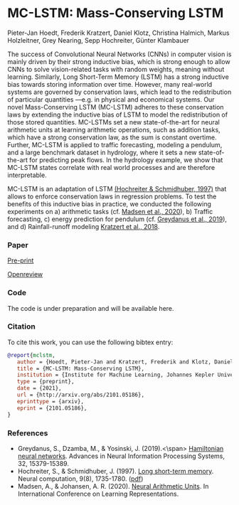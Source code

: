# MC-LSTM: Mass-Conserving LSTM
Pieter-Jan Hoedt, Frederik Kratzert, Daniel Klotz, Christina Halmich, Markus Holzleitner, Grey Nearing, Sepp Hochreiter, Günter Klambauer

The success of Convolutional Neural Networks (CNNs) in computer vision is mainly driven by their strong inductive bias,  which is strong enough to allow CNNs to solve vision-related tasks with random weights, meaning without learning. Similarly, Long Short-Term Memory (LSTM) has a strong inductive bias towards storing information over time. However, many real-world systems are governed by conservation laws, which lead to the redistribution of particular quantities —e.g. in physical and economical systems.   Our novel Mass-Conserving LSTM (MC-LSTM) adheres to these conservation laws by extending the inductive bias of LSTM to model the redistribution of those stored quantities. MC-LSTMs set a new state-of-the-art for neural arithmetic units at learning arithmetic operations, such as addition tasks, which have a strong conservation law, as the sum is constant overtime. Further, MC-LSTM is applied to traffic forecasting, modeling a pendulum, and a large benchmark dataset in hydrology, where it sets a new state-of-the-art for predicting peak flows. In the hydrology example, we show that MC-LSTM states correlate with real world processes and are therefore interpretable.

MC-LSTM is an adaptation of LSTM [(Hochreiter & Schmidhuber, 1997)](#lstm) 
that allows to enforce conservation laws in regression problems.
To test the benefits of this inductive bias in practice, 
we conducted the following experiments on a) arithmetic tasks (cf. [Madsen et al., 2020](#nau)), b) Traffic forecasting, c) energy prediction for pendulum (cf. [Greydanus et al., 2019](#hamiltonian)), and d) Rainfall-runoff modeling [Kratzert et al., 2018](https://hess.copernicus.org/articles/22/6005/2018/). 

### Paper
[Pre-print](https://arxiv.org/abs/2101.05186])

[Openreview](https://openreview.net/forum?id=Rld-9OxQ6HU)

### Code 
The code is under preparation and will be available here. 

### Citation

To cite this work, you can use the following bibtex entry:
 ```bib
@report{mclstm,
	author = {Hoedt, Pieter-Jan and Kratzert, Frederik and Klotz, Daniel and Halmich, Christina and Holzleitner, Markus and Nearing, Grey and Hochreiter, Sepp and Klambauer, G{\"u}nter},
	title = {MC-LSTM: Mass-Conserving LSTM},
	institution = {Institute for Machine Learning, Johannes Kepler University, Linz},
	type = {preprint},
	date = {2021},
	url = {http://arxiv.org/abs/2101.05186},
	eprinttype = {arxiv},
	eprint = {2101.05186},
}
```

### References

 - <span id="hamiltonian">Greydanus, S., Dzamba, M., & Yosinski, J. (2019).<\span> [Hamiltonian neural networks](https://proceedings.neurips.cc/paper/2019/hash/26cd8ecadce0d4efd6cc8a8725cbd1f8-Abstract.html). Advances in Neural Information Processing Systems, 32, 15379-15389.
 - <span id="lstm">Hochreiter, S., & Schmidhuber, J. (1997).</span> [Long short-term memory](https://www.mitpressjournals.org/doi/abs/10.1162/neco.1997.9.8.1735). Neural computation, 9(8), 1735-1780. ([pdf](https://www.bioinf.jku.at/publications/older/2604.pdf))
 - <span id="nau">Madsen, A., & Johansen, A. R. (2020).</span> [Neural Arithmetic Units](https://openreview.net/forum?id=H1gNOeHKPS). In International Conference on Learning Representations.
